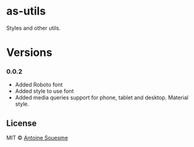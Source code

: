 # as-utils
Styles and other utils.

# Versions

### 0.0.2
+ Added Roboto font
+ Added style to use font
+ Added media queries support for phone, tablet and desktop. Material style.

## License

MIT © [Antoine Souesme](mailto:antoine.souesme@gmail.com)
